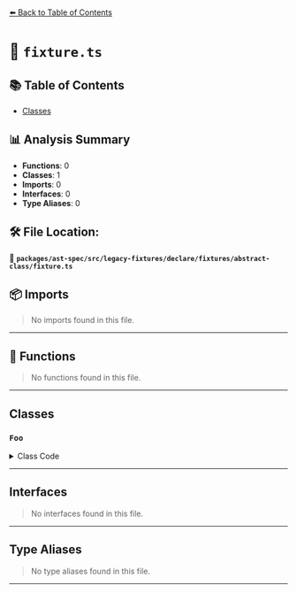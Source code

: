 [⬅️ Back to Table of Contents](../../../../../../../index.md)

# 📄 `fixture.ts`

## 📚 Table of Contents

- [Classes](#classes)

## 📊 Analysis Summary

- **Functions**: 0
- **Classes**: 1
- **Imports**: 0
- **Interfaces**: 0
- **Type Aliases**: 0

## 🛠️ File Location:
📂 **`packages/ast-spec/src/legacy-fixtures/declare/fixtures/abstract-class/fixture.ts`**

## 📦 Imports

> No imports found in this file.


---

## 🔧 Functions

> No functions found in this file.


---

## Classes

### `Foo`

<details><summary>Class Code</summary>

```ts
declare abstract class Foo {}
```
</details>


---

## Interfaces

> No interfaces found in this file.


---

## Type Aliases

> No type aliases found in this file.


---